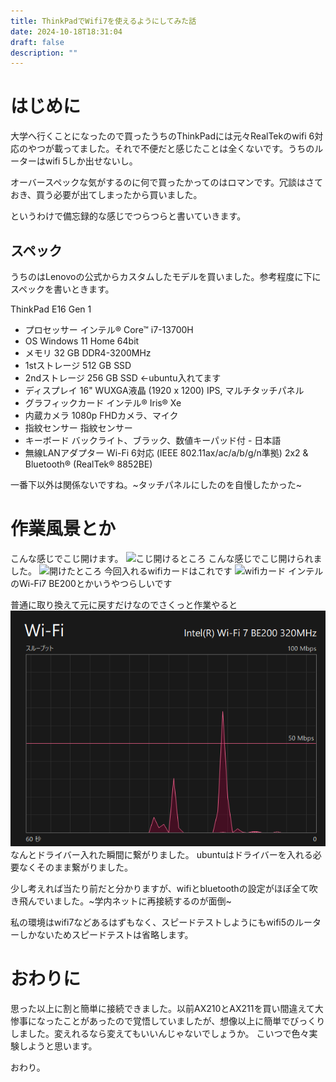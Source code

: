 ```yaml
---
title: ThinkPadでWifi7を使えるようにしてみた話
date: 2024-10-18T18:31:04
draft: false 
description: ""
---
```

# はじめに

大学へ行くことになったので買ったうちのThinkPadには元々RealTekのwifi 6対応のやつが載ってました。それで不便だと感じたことは全くないです。うちのルーターはwifi 5しか出せないし。

オーバースペックな気がするのに何で買ったかってのはロマンです。冗談はさておき、買う必要が出てしまったから買いました。

というわけで備忘録的な感じでつらつらと書いていきます。

## スペック

うちのはLenovoの公式からカスタムしたモデルを買いました。参考程度に下にスペックを書いときます。

ThinkPad E16 Gen 1

- プロセッサー インテル® Core™ i7-13700H
- OS Windows 11 Home 64bit
- メモリ 32 GB DDR4-3200MHz
- 1stストレージ 512 GB SSD
- 2ndストレージ 256 GB SSD ←ubuntu入れてます
- ディスプレイ 16" WUXGA液晶 (1920 x 1200) IPS, マルチタッチパネル
- グラフィックカード インテル® Iris® Xe
- 内蔵カメラ 1080p FHDカメラ、マイク
- 指紋センサー 指紋センサー
- キーボード バックライト、ブラック、数値キーパッド付 - 日本語
- 無線LANアダプター Wi-Fi 6対応 (IEEE 802.11ax/ac/a/b/g/n準拠) 2x2 & Bluetooth® (RealTek® 8852BE)

一番下以外は関係ないですね。~タッチパネルにしたのを自慢したかった~

# 作業風景とか

こんな感じでこじ開けます。
![こじ開けるところ](/static//images/wifi7inThinkPad/PXL_20241018_080904481.MP.jpg)
こんな感じでこじ開けられました。
![開けたところ](/static//images/wifi7inThinkPad/PXL_20241018_081025568.MP.jpg)
今回入れるwifiカードはこれです
![wifiカード](/static//images/wifi7inThinkPad/PXL_20241018_081105639.MP.jpg)
インテルのWi-Fi7 BE200とかいうやつらしいです

普通に取り換えて元に戻すだけなのでさくっと作業やると
![繋がったところ](/static/images/wifi7inThinkPad/スクリーンショット%202024-10-18%20172343.png)
なんとドライバー入れた瞬間に繋がりました。
ubuntuはドライバーを入れる必要なくそのまま繋がりました。

少し考えれば当たり前だと分かりますが、wifiとbluetoothの設定がほぼ全て吹き飛んでいました。~学内ネットに再接続するのが面倒~

私の環境はwifi7などあるはずもなく、スピードテストしようにもwifi5のルーターしかないためスピードテストは省略します。

# おわりに
思った以上に割と簡単に接続できました。以前AX210とAX211を買い間違えて大惨事になったことがあったので覚悟していましたが、想像以上に簡単でびっくりしました。変えれるなら変えてもいいんじゃないでしょうか。
こいつで色々実験しようと思います。

おわり。